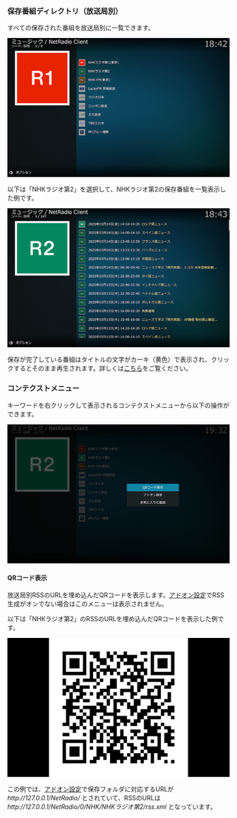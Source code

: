 
### 保存番組ディレクトリ（放送局別）

すべての保存された番組を放送局別に一覧できます。

![放送局別](images/1_アドオン画面/2_保存番組ディレクトリ/2_放送局別/1_放送局リスト.png)

以下は「NHKラジオ第2」を選択して、NHKラジオ第2の保存番組を一覧表示した例です。

![保存番組](images/1_アドオン画面/2_保存番組ディレクトリ/2_放送局別/2_NHKラジオ第2.png)

保存が完了している番組はタイトルの文字がカーキ（黄色）で表示され、クリックするとそのまま再生されます。詳しくは[こちら](./902_保存番組の操作.md)をご覧ください。

### コンテクストメニュー

キーワードを右クリックして表示されるコンテクストメニューから以下の操作ができます。

![コンテクストメニュー](images/1_アドオン画面/2_保存番組ディレクトリ/2_放送局別/QRコード表示/コンテクストメニュー.png)

#### QRコード表示

放送局別RSSのURLを埋め込んだQRコードを表示します。[アドオン設定](./200_アドオン設定画面.md#番組保存)でRSS生成がオンでない場合はこのメニューは表示されません。

以下は「NHKラジオ第2」のRSSのURLを埋め込んだQRコードを表示した例です。

![QRコード表示](images/1_アドオン画面/2_保存番組ディレクトリ/2_放送局別/QRコード表示/QRコード.png)

この例では、[アドオン設定](./200_アドオン設定画面.md#番組保存)で保存フォルダに対応するURLが _http\://127.0.0.1/NetRadio/_ とされていて、RSSのURLは _http:\/\/127.0.0.1/NetRadio/0/NHK/NHKラジオ第2/rss.xml_ となっています。


